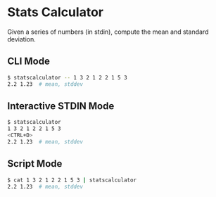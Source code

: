 # Stats Calculator

Given a series of numbers (in stdin), compute the mean and standard deviation.

## CLI Mode

```bash
$ statscalculator -- 1 3 2 1 2 2 1 5 3
2.2 1.23  # mean, stddev
```

## Interactive STDIN Mode

```bash
$ statscalculator
1 3 2 1 2 2 1 5 3
<CTRL+D>
2.2 1.23  # mean, stddev
```

## Script Mode

```bash
$ cat 1 3 2 1 2 2 1 5 3 | statscalculator
2.2 1.23  # mean, stddev
```